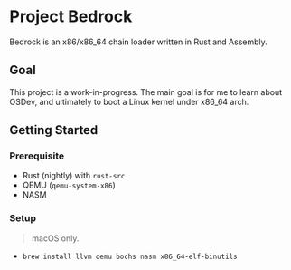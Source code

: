 # Project Bedrock
Bedrock is an x86/x86_64 chain loader written in Rust and Assembly.

## Goal
This project is a work-in-progress. The main goal is for me to learn about OSDev, and ultimately to boot a Linux kernel under x86_64 arch.

## Getting Started
### Prerequisite
- Rust (nightly) with `rust-src`
- QEMU (`qemu-system-x86`)
- NASM

### Setup
> macOS only.
- `brew install llvm qemu bochs nasm x86_64-elf-binutils`
